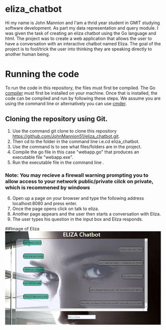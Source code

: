 # eliza_chatbot
Hi my name is John Mannion and I'am a thrid year student in GMIT studying software development. As part my data representation and query module. I was given the task of creating an eliza chatbot using the Go language and html.
The project was to create a web application that allows the user to have a conversation with an interactive chatbot named Eliza. The goal of the project is to fool/trick the user into thinking they are speaking directly to another human being.


# Running the code
To run the code in this repository, the files must first be compiled. The Go [compiler](https://golang.org/doc/install) 
must first be installed on your machine. Once that is installed, the code can be compiled and run by following these steps. We assume you are using the command line or alternatively you can use [cmder](https://cmder.en.softonic.com/).
## Cloning the repository using Git.
1. Use the command git clone to clone this repository https://github.com/JohnMannion51/eliza_chatbot.git.
2. Then cd to the folder in the command line i.e.cd eliza_chatbot.
3. Use the command ls to see what files/folders are in the project.
4. Compile the go file in this case "webapp.go" that produces an executable file "webapp.exe".
5. Run the executable file in the command line .
### Note: You may recieve a firewall warning prompting you to allow access to your network public/private cilck on private, which is recommened by windows 
6. Open up a page on your browser and type the following address 
localhost:8080 and press enter.
7. Once the page opens click on talk to eliza.
8. Another page appears and the user then starts a conversation with Eliza.
9. The user types his question in the input box and Eliza responds.

##Image of Eliza 
![alt tag](https://github.com/JohnMannion51/eliza_chatbot/blob/master/images/Eliza.jpg) 